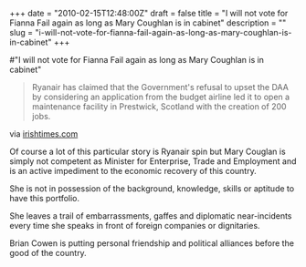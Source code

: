 +++
date = "2010-02-15T12:48:00Z"
draft = false
title = "I will not vote for Fianna Fail again as long as Mary Coughlan is in cabinet"
description = ""
slug = "i-will-not-vote-for-fianna-fail-again-as-long-as-mary-coughlan-is-in-cabinet"
+++

#"I will not vote for Fianna Fail again as long as Mary Coughlan is in cabinet"


 <div class="posterous_bookmarklet_entry">
<blockquote class="posterous_medium_quote">Ryanair has claimed that the Government's refusal to upset the DAA by considering an application from the budget airline led it to open a maintenance facility in Prestwick, Scotland with the creation of 200 jobs.</blockquote>
<div class="posterous_quote_citation">via <a href="http://www.irishtimes.com/newspaper/breaking/2010/0215/breaking27.htm">irishtimes.com</a></div>
<p>Of course a lot of this particular story is Ryanair spin but Mary Couglan is simply not competent as Minister for Enterprise, Trade and Employment and is an active impediment to the economic recovery of this country.</p>
<p>She is not in possession of the background, knowledge, skills or aptitude to have this portfolio.</p>
<p>She leaves a trail of embarrassments, gaffes and diplomatic near-incidents every time she speaks in front of foreign companies or dignitaries.</p>
<p>Brian Cowen is putting personal friendship and political alliances before the good of the country.</p>
</div>
 